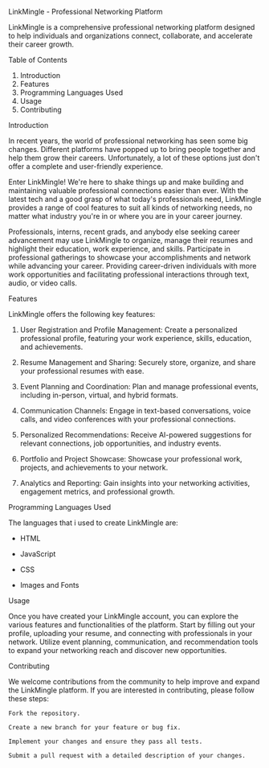 LinkMingle - Professional Networking Platform 

LinkMingle is a comprehensive professional networking platform designed to help individuals and organizations connect, collaborate, and accelerate their career growth. 

Table of Contents 
  1. Introduction 
  2. Features
  3. Programming Languages Used
  4. Usage 
  5. Contributing 

Introduction 

In recent years, the world of professional networking has seen some big changes. Different platforms have popped up to bring people together and help them grow their careers. Unfortunately, a lot of these options just don't offer a complete and user-friendly experience. 

Enter LinkMingle! We're here to shake things up and make building and maintaining valuable professional connections easier than ever. With the latest tech and a good grasp of what today's professionals need, LinkMingle provides a range of cool features to suit all kinds of networking needs, no matter what industry you're in or where you are in your career journey. 

Professionals, interns, recent grads, and anybody else seeking career advancement may use LinkMingle to organize, manage their resumes and highlight their education, work experience, and skills. Participate in professional gatherings to showcase your accomplishments and network while advancing your career. Providing career-driven individuals with more work opportunities and facilitating professional interactions through text, audio, or video calls. 

 

Features 

LinkMingle offers the following key features: 

  1. User Registration and Profile Management: Create a personalized professional profile, featuring your work experience, skills, education, and achievements. 

  2. Resume Management and Sharing: Securely store, organize, and share your professional resumes with ease. 

  3. Event Planning and Coordination: Plan and manage professional events, including in-person, virtual, and hybrid formats. 

  4. Communication Channels: Engage in text-based conversations, voice calls, and video conferences with your professional connections. 

  5. Personalized Recommendations: Receive AI-powered suggestions for relevant connections, job opportunities, and industry events. 

  6. Portfolio and Project Showcase: Showcase your professional work, projects, and achievements to your network. 

  7. Analytics and Reporting: Gain insights into your networking activities, engagement metrics, and professional growth. 

 

Programming Languages Used 

 The languages that i used to create LinkMingle are: 

- HTML 

- JavaScript 

- CSS 

- Images and Fonts 



Usage 

Once you have created your LinkMingle account, you can explore the various features and functionalities of the platform. Start by filling out your profile, uploading your resume, and connecting with professionals in your network. Utilize event planning, communication, and recommendation tools to expand your networking reach and discover new opportunities. 

Contributing 

We welcome contributions from the community to help improve and expand the LinkMingle platform. If you are interested in contributing, please follow these steps: 

    Fork the repository. 

    Create a new branch for your feature or bug fix. 

    Implement your changes and ensure they pass all tests. 

    Submit a pull request with a detailed description of your changes.  
